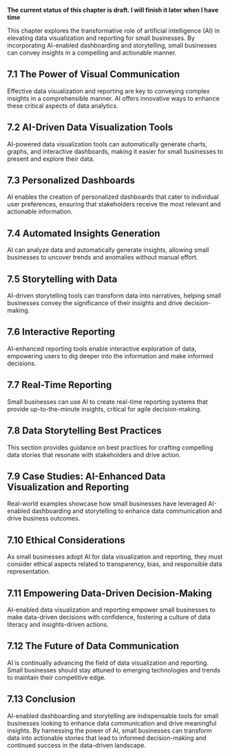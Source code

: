 **The current status of this chapter is draft. I will finish it later when I have time**

This chapter explores the transformative role of artificial intelligence (AI) in elevating data visualization and reporting for small businesses. By incorporating AI-enabled dashboarding and storytelling, small businesses can convey insights in a compelling and actionable manner.

7.1 The Power of Visual Communication
-------------------------------------

Effective data visualization and reporting are key to conveying complex insights in a comprehensible manner. AI offers innovative ways to enhance these critical aspects of data analytics.

7.2 AI-Driven Data Visualization Tools
--------------------------------------

AI-powered data visualization tools can automatically generate charts, graphs, and interactive dashboards, making it easier for small businesses to present and explore their data.

7.3 Personalized Dashboards
---------------------------

AI enables the creation of personalized dashboards that cater to individual user preferences, ensuring that stakeholders receive the most relevant and actionable information.

7.4 Automated Insights Generation
---------------------------------

AI can analyze data and automatically generate insights, allowing small businesses to uncover trends and anomalies without manual effort.

7.5 Storytelling with Data
--------------------------

AI-driven storytelling tools can transform data into narratives, helping small businesses convey the significance of their insights and drive decision-making.

7.6 Interactive Reporting
-------------------------

AI-enhanced reporting tools enable interactive exploration of data, empowering users to dig deeper into the information and make informed decisions.

7.7 Real-Time Reporting
-----------------------

Small businesses can use AI to create real-time reporting systems that provide up-to-the-minute insights, critical for agile decision-making.

7.8 Data Storytelling Best Practices
------------------------------------

This section provides guidance on best practices for crafting compelling data stories that resonate with stakeholders and drive action.

7.9 Case Studies: AI-Enhanced Data Visualization and Reporting
--------------------------------------------------------------

Real-world examples showcase how small businesses have leveraged AI-enabled dashboarding and storytelling to enhance data communication and drive business outcomes.

7.10 Ethical Considerations
---------------------------

As small businesses adopt AI for data visualization and reporting, they must consider ethical aspects related to transparency, bias, and responsible data representation.

7.11 Empowering Data-Driven Decision-Making
-------------------------------------------

AI-enabled data visualization and reporting empower small businesses to make data-driven decisions with confidence, fostering a culture of data literacy and insights-driven actions.

7.12 The Future of Data Communication
-------------------------------------

AI is continually advancing the field of data visualization and reporting. Small businesses should stay attuned to emerging technologies and trends to maintain their competitive edge.

7.13 Conclusion
---------------

AI-enabled dashboarding and storytelling are indispensable tools for small businesses looking to enhance data communication and drive meaningful insights. By harnessing the power of AI, small businesses can transform data into actionable stories that lead to informed decision-making and continued success in the data-driven landscape.
